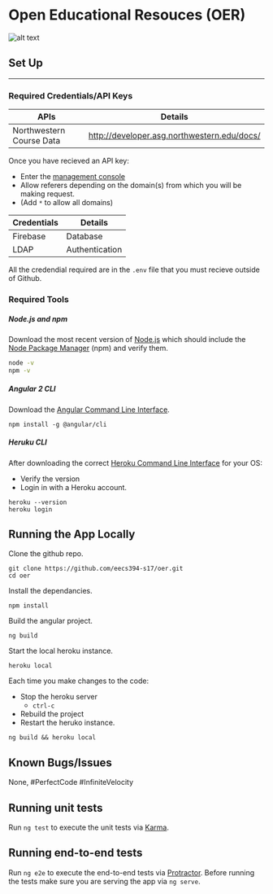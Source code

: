# Open Educational Resouces (OER)
![alt text](https://img.shields.io/badge/Northwestern-University-3b1973.svg)
## Set Up
---
### Required Credentials/API Keys
| APIs | Details |
| ------ | ------ |
| Northwestern Course Data | http://developer.asg.northwestern.edu/docs/ |
Once you have recieved an API key:
* Enter the [management console](https://api.asg.northwestern.edu/manage/login)
* Allow referers depending on the domain(s) from which you will be making request.
* (Add `*` to allow all domains)

| Credentials | Details |
| ------ | ------ |
| Firebase | Database |
| LDAP | Authentication |
All the credendial required are in the `.env` file that you must recieve outside of Github.

### Required Tools
##### Node.js and npm
Download the most recent version of [Node.js](https://nodejs.org/en/) which should include the [Node Package Manager](https://www.npmjs.com/) (npm) and verify them.
```sh
node -v
npm -v
```
##### Angular 2 CLI
Download the [Angular Command Line Interface](https://cli.angular.io/).
```
npm install -g @angular/cli
```
##### Heruku CLI
After downloading the correct [Heroku Command Line Interface](https://devcenter.heroku.com/articles/heroku-cli) for your OS:
* Verify the version
* Login in with a Heroku account.
```
heroku --version
heroku login
```
## Running the App Locally
Clone the github repo.
```
git clone https://github.com/eecs394-s17/oer.git
cd oer
```
Install the dependancies.
```
npm install
```
Build the angular project.
```
ng build
```
Start the local heroku instance.
```
heroku local
```
Each time you make changes to the code:
* Stop the heroku server
    * ```ctrl-c```
* Rebuild the project
* Restart the heruko instance.
```
ng build && heroku local
```
## Known Bugs/Issues
None, #PerfectCode #InfiniteVelocity

## Running unit tests

Run `ng test` to execute the unit tests via [Karma](https://karma-runner.github.io).

## Running end-to-end tests

Run `ng e2e` to execute the end-to-end tests via [Protractor](http://www.protractortest.org/).
Before running the tests make sure you are serving the app via `ng serve`.